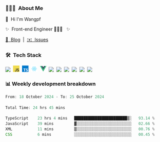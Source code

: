 ### 🦸🏻‍♂️ &nbsp;About Me

<p>👋 &nbsp;Hi I'm Wangpf </p>
<p>✨ &nbsp;Front-end Engineer 🧑🏻‍💻 &nbsp; ✨</p>

[📖 &nbsp;Blog](https://blog.wangpf.wang)
&nbsp;|&nbsp;
[✉️ &nbsp;Issues](https://github.com/wangpf1129/wangpf1129/issues)

### 🛠 &nbsp;Tech Stack

<code><img height="20" src="https://www.vim.org/images/vim_shortcut.ico"></code>&nbsp;
<code><img height="20" src="https://raw.githubusercontent.com/github/explore/80688e429a7d4ef2fca1e82350fe8e3517d3494d/topics/javascript/javascript.png"></code>&nbsp;
<code><img height="20" src="https://raw.githubusercontent.com/github/explore/80688e429a7d4ef2fca1e82350fe8e3517d3494d/topics/typescript/typescript.png"></code>&nbsp;
<code><img height="20" src="https://raw.githubusercontent.com/github/explore/80688e429a7d4ef2fca1e82350fe8e3517d3494d/topics/react/react.png"></code>&nbsp;
<code><img height="20" src="https://raw.githubusercontent.com/github/explore/80688e429a7d4ef2fca1e82350fe8e3517d3494d/topics/vue/vue.png"></code>&nbsp;
<code><img height="20" src="https://nextjs.org/favicon.ico"></code>&nbsp;
<code><img height="20" src="https://nuxt.com/assets/design-kit/icon-green.svg"></code>&nbsp;
<code><img height="20" src="https://tanstack.com/_build/assets/logo-color-600w-Bx4vtR8J.png"></code>&nbsp;
<code><img height="20" src="https://vitejs.dev/logo.svg"></code>&nbsp;
<code><img height="20" src="https://zod.dev/logo.svg"></code>&nbsp;
<code><img height="20" src="https://avatars.githubusercontent.com/u/5429470?s=200&v=4"></code>&nbsp;


### 📊 **Weekly development breakdown**

<!--START_SECTION:waka-->

```typescript
From: 18 October 2024 - To: 25 October 2024

Total Time: 24 hrs 45 mins

TypeScript    23 hrs 4 mins   ███████████████████████▒░   93.14 %
JavaScript    39 mins         ▓░░░░░░░░░░░░░░░░░░░░░░░░   02.66 %
XML           11 mins         ▒░░░░░░░░░░░░░░░░░░░░░░░░   00.76 %
CSS           6 mins          ░░░░░░░░░░░░░░░░░░░░░░░░░   00.45 %
```

<!--END_SECTION:waka-->
